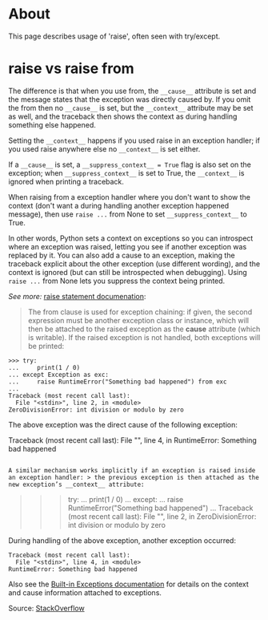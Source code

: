 # About 

This page describes usage of 'raise', often seen with try/except.

# raise vs raise from

The difference is that when you use from, the `__cause__` attribute is set and the message states that the exception was directly caused by. If you omit the from then no `__cause__` is set, but the `__context__` attribute may be set as well, and the traceback then shows the context as during handling something else happened.

Setting the `__context__` happens if you used raise in an exception handler; if you used raise anywhere else no `__context__` is set either.

If a `__cause__` is set, a `__suppress_context__ = True` flag is also set on the exception; when `__suppress_context__` is set to True, the `__context__` is ignored when printing a traceback.

When raising from a exception handler where you don't want to show the context (don't want a during handling another exception happened message), then use `raise ...` from None to set `__suppress_context__` to True.

In other words, Python sets a context on exceptions so you can introspect where an exception was raised, letting you see if another exception was replaced by it. You can also add a cause to an exception, making the traceback explicit about the other exception (use different wording), and the context is ignored (but can still be introspected when debugging). Using `raise ...` from None lets you suppress the context being printed.

*See more:* [raise statement documenation](https://docs.python.org/3/reference/simple_stmts.html#raise):

>The from clause is used for exception chaining: if given, the second expression must be another exception class or instance, which will then be attached to the raised exception as the __cause__ attribute (which is writable). If the raised exception is not handled, both exceptions will be printed:

```
>>> try:
...     print(1 / 0)
... except Exception as exc:
...     raise RuntimeError("Something bad happened") from exc
...
Traceback (most recent call last):
  File "<stdin>", line 2, in <module>
ZeroDivisionError: int division or modulo by zero
```

The above exception was the direct cause of the following exception:

Traceback (most recent call last):
  File "<stdin>", line 4, in <module>
RuntimeError: Something bad happened
```

A similar mechanism works implicitly if an exception is raised inside an exception handler: > the previous exception is then attached as the new exception’s __context__ attribute:

```
>>> try:
...     print(1 / 0)
... except:
...     raise RuntimeError("Something bad happened")
...
Traceback (most recent call last):
  File "<stdin>", line 2, in <module>
ZeroDivisionError: int division or modulo by zero

During handling of the above exception, another exception occurred:

```
Traceback (most recent call last):
  File "<stdin>", line 4, in <module>
RuntimeError: Something bad happened
```

Also see the [Built-in Exceptions documentation](https://docs.python.org/3/library/exceptions.html#built-in-exceptions) for details on the context and cause information attached to exceptions.

Source: [StackOverflow](https://stackoverflow.com/a/24752607)
